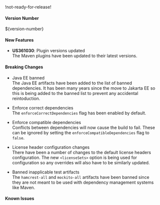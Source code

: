 !not-ready-for-release!

#### Version Number
${version-number}

#### New Features
- **US361030**: Plugin versions updated  
  The Maven plugins have been updated to their latest versions.

#### Breaking Changes
- Java EE banned  
  The Java EE artifacts have been added to the list of banned dependencies.
  It has been many years since the move to Jakarta EE so this is being added to
  the banned list to prevent any accidental reintoduction.

- Enforce correct dependencies  
  The `enforceCorrectDependencies` flag has been enabled by default.

- Enforce compatible dependencies  
  Conflicts between dependencies will now cause the build to fail.  These can be
  ignored by setting the `enforceCompatibleDependencies` flag to `false`.

- License header configuration changes  
  There have been a number of changes to the default license headers configuration.
  The new `<licenseSets>` option is being used for configuration so any overrides
  will also have to be similarly updated.

- Banned inapplicable test artifacts  
  The `hamcrest-all` and `mockito-all` artifacts have been banned since they are
  not meant to be used with dependency management systems like Maven.

#### Known Issues
